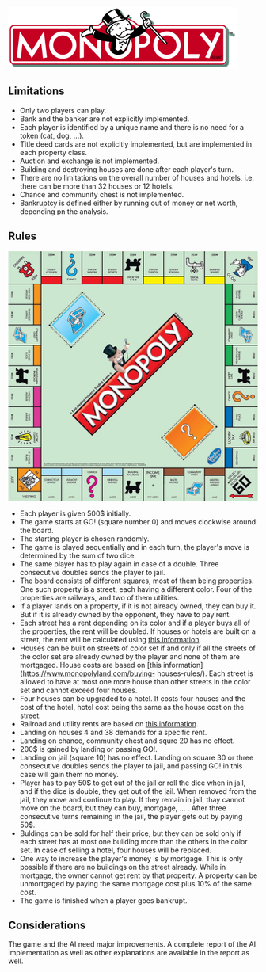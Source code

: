 ![monopoly](images/monop.gif)
## Limitations
+ Only two players can play.
+ Bank and the banker are not explicitly implemented.
+ Each player is identified by a unique name and there is no need for a token (cat, dog, ...).
+ Title deed cards are not explicitly implemented, but are implemented in each property class.
+ Auction and exchange is not implemented.
+ Building and destroying houses are done after each player's turn.
+ There are no limitations on the overall number of houses and hotels, i.e. there can be more than
32 houses or 12 hotels.
+ Chance and community chest is not implemented.
+ Bankruptcy is defined either by running out of money or net worth, depending pn the analysis.
## Rules
![board used in this implementation](images/ezgif-2-b2befa3220.jpg)
+ Each player is given 500$ initially.
+ The game starts at GO! (square number 0) and moves clockwise around the board.
+ The starting player is chosen randomly.
+ The game is played sequentially and in each turn, the player's move is determined by the sum of two dice.
+ The same player has to play again in case of a double. Three consecutive doubles sends the player to
jail.
+ The board consists of different squares, most of them being properties. One such property is a street, 
each having a different color. Four of the properties are railways, and two of them utilities.
+ If a player lands on a property, if it is not already owned, they can buy it. But if it is already 
owned by the opponent, they have to pay rent.
+ Each street has a rent depending on its color and if a player buys all of the properties, the rent will be doubled.
If houses or hotels are built on a street, the rent will be calculated using [this information](https://en.wikibooks.org/w/index.php?title=Monopoly/Properties_reference&oldid=4219992).
+ Houses can be built on streets of color set if and only if all the streets of the color set are already 
owned by the player and none of them are mortgaged. House costs are based on [this information](https://www.monopolyland.com/buying-
houses-rules/).
Each street is allowed to have at most one more house than other streets in the color set and cannot exceed four houses.
+ Four houses can be upgraded to a hotel. It costs four houses and the cost of the hotel, hotel cost 
being the same as the house cost on the street.
+ Railroad and utility rents are based on [this information](https://en.wikibooks.org/w/index.php?title=Monopoly/Properties_reference&oldid=4219992).
+ Landing on houses 4 and 38 demands for a specific rent.
+ Landing on chance, community chest and squre 20 has no effect.
+ 200$ is gained by landing or passing GO!.
+ Landing on jail (square 10) has no effect. Landing on square 30 or three consecutive doubles sends the 
player to jail, and passing GO! in this case will gain them no money.
+ Player has to pay 50$ to get out of the jail or roll the dice when in jail, and if the dice is double, 
they get out of the jail. When removed from the jail, they move and continue to play. If they remain in 
jail, thay cannot move on the board, but they can buy, mortgage, ... . After three consecutive turns remaining 
in the jail, the player gets out by paying 50$.
+ Buldings can be sold for half their price, but they can be sold only if each street has at most one 
building more than the others in the color set. In case of selling a hotel, four houses will be replaced.
+ One way to increase the player's money is by mortgage. This is only possible if there are no buildings 
on the street already. While in mortgage, the owner cannot get rent by that property. A property can be 
unmortgaged by paying the same mortgage cost plus 10% of the same cost.
+ The game is finished when a player goes bankrupt.
## Considerations
The game and the AI need major improvements. A complete report of the AI implementation as well as other
explanations are available in the report as well.